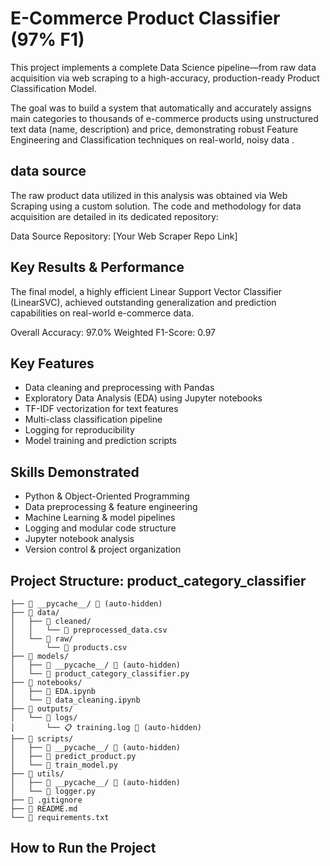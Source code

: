 # E-Commerce Product Classifier (97% F1)

This project implements a complete Data Science pipeline—from raw data acquisition via web scraping to a high-accuracy, production-ready Product Classification Model.

The goal was to build a system that automatically and accurately assigns main categories to thousands of e-commerce products using unstructured text data (name, description) and price, demonstrating robust Feature Engineering and Classification techniques on real-world, noisy data . 

## data source
The raw product data utilized in this analysis was obtained via Web Scraping using a custom solution. The code and methodology for data acquisition are detailed in its dedicated repository:

Data Source Repository: [Your Web Scraper Repo Link]


##  Key Results & Performance
The final model, a highly efficient Linear Support Vector Classifier (LinearSVC), achieved outstanding generalization and prediction capabilities on real-world e-commerce data.

Overall Accuracy: 97.0%
Weighted F1-Score: 0.97	

## Key Features
- Data cleaning and preprocessing with Pandas
- Exploratory Data Analysis (EDA) using Jupyter notebooks
- TF-IDF vectorization for text features
- Multi-class classification pipeline
- Logging for reproducibility
- Model training and prediction scripts

## Skills Demonstrated
- Python & Object-Oriented Programming
- Data preprocessing & feature engineering
- Machine Learning & model pipelines
- Logging and modular code structure
- Jupyter notebook analysis
- Version control & project organization

## Project Structure: product_category_classifier


```
├── 📁 __pycache__/ 🚫 (auto-hidden)
├── 📁 data/
│   ├── 📁 cleaned/
│   │   └── 📄 preprocessed_data.csv
│   └── 📁 raw/
│       └── 📄 products.csv
├── 📁 models/
│   ├── 📁 __pycache__/ 🚫 (auto-hidden)
│   └── 🐍 product_category_classifier.py
├── 📁 notebooks/
│   ├── 📓 EDA.ipynb
│   └── 📓 data_cleaning.ipynb
├── 📁 outputs/
│   └── 📁 logs/
│       └── 📋 training.log 🚫 (auto-hidden)
├── 📁 scripts/
│   ├── 📁 __pycache__/ 🚫 (auto-hidden)
│   ├── 🐍 predict_product.py
│   └── 🐍 train_model.py
├── 📁 utils/
│   ├── 📁 __pycache__/ 🚫 (auto-hidden)
│   └── 🐍 logger.py
├── 🚫 .gitignore
├── 📖 README.md
└── 📄 requirements.txt
```
##  How to Run the Project
